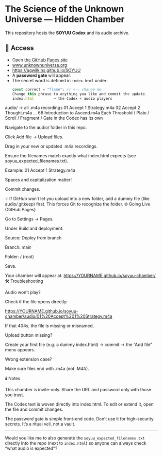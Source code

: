 # The Science of the Unknown Universe — Hidden Chamber

This repository hosts the **SOYUU Codex** and its audio archive.

## 🔑 Access
- Open [the GitHub Pages site](https://YOURNAME.github.io/soyuu-chamber/)
- www.unknownuniverse.org
- https://agwilkins.github.io/SOYUU 
- A **password gate** will appear.  
- The secret word is defined in `index.html` under:
  ```js
  const correct = "flame"; // <-- change me
  Change this phrase to anything you like and commit the update.
  index.html         → the Codex + audio players
audio/             → all .m4a recordings
   01 Accept 1 Strategy.m4a
   02 Accept 2 Thought.m4a
   ...
   68 Introduction to Ascend.m4a
Each Threshold / Plate / Scroll / Fragment / Gate in the Codex has its own <audio> player, wired directly to the file in audio/.
🎧 Adding / Updating Audio

Navigate to the audio/ folder in this repo.

Click Add file → Upload files.

Drag in your new or updated .m4a recordings.

Ensure the filenames match exactly what index.html expects (see soyuu_expected_filenames.txt).

Example: 01 Accept 1 Strategy.m4a

Spaces and capitalization matter!

Commit changes.

💡 If GitHub won’t let you upload into a new folder, add a dummy file (like audio/.gitkeep) first. This forces Git to recognize the folder.
🌐 Going Live (GitHub Pages)

Go to Settings → Pages.

Under Build and deployment:

Source: Deploy from branch

Branch: main

Folder: / (root)

Save.

Your chamber will appear at:
https://YOURNAME.github.io/soyuu-chamber/
🛠️ Troubleshooting

Audio won’t play?

Check if the file opens directly:

https://YOURNAME.github.io/soyuu-chamber/audio/01%20Accept%201%20Strategy.m4a


If that 404s, the file is missing or misnamed.

Upload button missing?

Create your first file (e.g. a dummy index.html) → commit → the “Add file” menu appears.

Wrong extension case?

Make sure files end with .m4a (not .M4A).

🕯️ Notes

This chamber is invite-only. Share the URL and password only with those you trust.

The Codex text is woven directly into index.html. To edit or extend it, open the file and commit changes.

The password gate is simple front-end code. Don’t use it for high-security secrets. It’s a ritual veil, not a vault.

---

Would you like me to also generate the `soyuu_expected_filenames.txt` directly into the repo (next to `index.html`) so anyone can always check “what audio is expected”?
